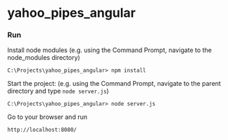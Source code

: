 # yahoo_pipes_angular

### Run
Install node modules (e.g. using the Command Prompt, navigate to the node_modules directory)

	C:\Projects\yahoo_pipes_angular> npm install 

Start the project: (e.g. using the Command Prompt, navigate to the parent directory and type `node server.js`)

	C:\Projects\yahoo_pipes_angular> node server.js
	
Go to your browser and run

	http://localhost:8080/



